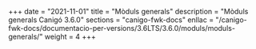 +++
date        = "2021-11-01"
title       = "Mòduls generals"
description = "Mòduls generals Canigó 3.6.0"
sections    = "canigo-fwk-docs"
enllac		= "/canigo-fwk-docs/documentacio-per-versions/3.6LTS/3.6.0/moduls/moduls-generals/"
weight		= 4
+++
